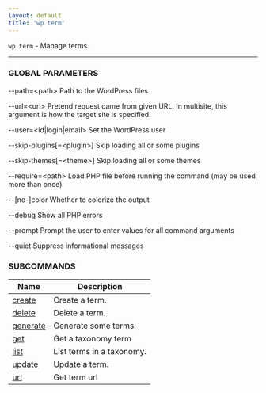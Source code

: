 ```yaml
---
layout: default
title: 'wp term'
---
```


`wp term` - Manage terms.

<hr />



### GLOBAL PARAMETERS

  \--path=&lt;path&gt;
      Path to the WordPress files

  \--url=&lt;url&gt;
      Pretend request came from given URL. In multisite, this argument is how the target site is specified.

  \--user=&lt;id|login|email&gt;
      Set the WordPress user

  \--skip-plugins[=&lt;plugin&gt;]
      Skip loading all or some plugins

  \--skip-themes[=&lt;theme&gt;]
      Skip loading all or some themes

  \--require=&lt;path&gt;
      Load PHP file before running the command (may be used more than once)

  \--[no-]color
      Whether to colorize the output

  \--debug
      Show all PHP errors

  \--prompt
      Prompt the user to enter values for all command arguments

  \--quiet
      Suppress informational messages



### SUBCOMMANDS

<table>
	<thead>
	<tr>
		<th>Name</th>
		<th>Description</th>
	</tr>
	</thead>
	<tbody>
		<tr>
			<td><a href="/commands/term/create/">create</a></td>
			<td>Create a term.</td>
		</tr>
		<tr>
			<td><a href="/commands/term/delete/">delete</a></td>
			<td>Delete a term.</td>
		</tr>
		<tr>
			<td><a href="/commands/term/generate/">generate</a></td>
			<td>Generate some terms.</td>
		</tr>
		<tr>
			<td><a href="/commands/term/get/">get</a></td>
			<td>Get a taxonomy term</td>
		</tr>
		<tr>
			<td><a href="/commands/term/list/">list</a></td>
			<td>List terms in a taxonomy.</td>
		</tr>
		<tr>
			<td><a href="/commands/term/update/">update</a></td>
			<td>Update a term.</td>
		</tr>
		<tr>
			<td><a href="/commands/term/url/">url</a></td>
			<td>Get term url</td>
		</tr>
	</tbody>
</table>
